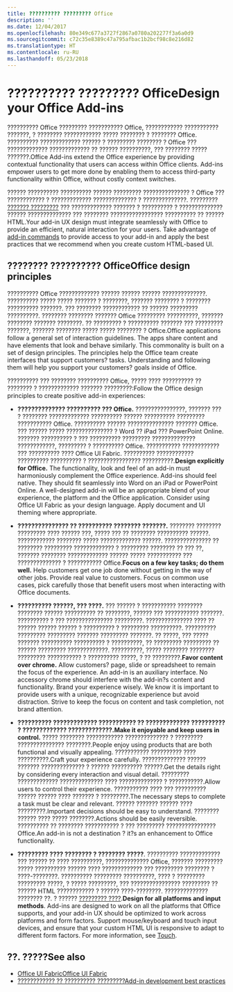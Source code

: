 ```yaml
---
title: ?????????? ????????? Office
description: ''
ms.date: 12/04/2017
ms.openlocfilehash: 80e349c677a3727f2867a0780a202277f3a6a0d9
ms.sourcegitcommit: c72c35e8389c47a795afbac1b2bcf98c8e216d82
ms.translationtype: HT
ms.contentlocale: ru-RU
ms.lasthandoff: 05/23/2018
---
```

# <a name="design-your-office-add-ins"></a><span data-ttu-id="92e01-102">?????????? ????????? Office</span><span class="sxs-lookup"><span data-stu-id="92e01-102">Design your Office Add-ins</span></span>

<span data-ttu-id="92e01-p101">?????????? Office ????????? ??????????? Office, ???????????? ??????????? ???????, ? ???????? ???????????? ????? ???????? ? ???????? Office. ?????????? ????????????? ?????? ? ????????? ???????? ? Office ??? ????????????? ????????????? ?? ?????? ??????????, ??? ???????? ????? ???????.</span><span class="sxs-lookup"><span data-stu-id="92e01-p101">Office Add-ins extend the Office experience by providing contextual functionality that users can access within Office clients. Add-ins empower users to get more done by enabling them to access third-party functionality within Office, without costly context switches.</span></span> 

<span data-ttu-id="92e01-p102">?????? ?????????? ?????????? ?????? ????????? ??????????????? ? Office ??? ???????????? ? ????????????? ?????????????? ? ??????????????. ????????? [??????? ?????????](add-in-commands.md) ??? ????????????? ??????? ? ?????????? ? ?????????????? ?????? ?????????????? ??? ???????? ????????????????? ?????????? ?? ?????? HTML.</span><span class="sxs-lookup"><span data-stu-id="92e01-p102">Your add-in UX design must integrate seamlessly with Office to provide an efficient, natural interaction for your users. Take advantage of [add-in commands](add-in-commands.md) to provide access to your add-in and apply the best practices that we recommend when you create custom HTML-based UI.</span></span>

## <a name="office-design-principles"></a><span data-ttu-id="92e01-107">???????? ?????????? Office</span><span class="sxs-lookup"><span data-stu-id="92e01-107">Office design principles</span></span>

<span data-ttu-id="92e01-p103">?????????? Office ????????????? ?????? ?????? ?????? ??????????????. ?????????? ????? ????? ??????? ? ????????, ??????? ???????? ? ???????? ?????????? ???????. ??? ???????? ???????????? ?? ?????? ????????? ??????????. ???????? ???????? ??????? Office ????????? ??????????, ??????? ???????? ??????? ????????. ?? ????????? ? ?????????? ??????? ??? ????????? ???????, ??????? ???????? ????? ????? ???????? ? Office.</span><span class="sxs-lookup"><span data-stu-id="92e01-p103">Office applications follow a general set of interaction guidelines. The apps share content and have elements that look and behave similarly. This commonality is built on a set of design principles. The principles help the Office team create interfaces that support customers? tasks. Understanding and following them will help you support your customers? goals inside of Office.</span></span>

<span data-ttu-id="92e01-113">?????????? ??? ???????? ?????????? Office, ????? ???? ?????????? ?? ???????? ? ????????????? ??????? ?????????:</span><span class="sxs-lookup"><span data-stu-id="92e01-113">Follow the Office design principles to create positive add-in experiences:</span></span>

- <span data-ttu-id="92e01-p104">**?????????????? ?????????? ??? Office.** ????????????????, ??????? ??? ? ???????? ????????????? ?????????? ?????? ?????????? ????????? ??????????? Office. ?????????? ?????? ??????????????? ??????? Office. ??? ?????? ????? ??????????????? ? Word ?? iPad ??? PowerPoint Online. ??????? ?????????? ? ??? ?????????? ????????? ?????????????? ????????????, ????????? ? ?????????? Office. ??????????? ???????????? ??? ?????????? ???? Office UI Fabric. ?????????? ???????????? ?????????? ?????????? ? ????????????????? ??????????.</span><span class="sxs-lookup"><span data-stu-id="92e01-p104">**Design explicitly for Office.** The functionality, look and feel of an add-in must harmoniously complement the Office experience. Add-ins should feel native. They should fit seamlessly into Word on an iPad or PowerPoint Online. A well-designed add-in will be an appropriate blend of your experience, the platform and the Office application. Consider using Office UI Fabric as your design language. Apply document and UI theming where appropriate.</span></span>

- <span data-ttu-id="92e01-p105">**??????????????? ?? ?????????? ???????? ???????.** ???????? ???????? ????????? ???? ?????? ???, ????? ??? ?? ???????? ?????????? ??????. ???????????? ???????? ????? ????????????? ??????. ??????????????? ?? ???????? ????????? ????????????? ? ????????? ???????? ?? ??? ??, ??????? ???????? ????????????? ?????? ????? ??????????? ??? ?????????????? ? ??????????? Office.</span><span class="sxs-lookup"><span data-stu-id="92e01-p105">**Focus on a few key tasks; do them well.** Help customers get one job done without getting in the way of other jobs. Provide real value to customers. Focus on common use cases, pick carefully those that benefit users most when interacting with Office documents.</span></span>

- <span data-ttu-id="92e01-p106">**?????????? ??????, ??? ????.** ??? ?????? ? ??????????? ???????? ???????? ?????? ?????????? ?? ????????, ?????? ??? ??????????? ???????. ?????????? ? ??? ??????????????? ?????????. ??????????????? ???? ?? ?????? ?????? ?????? ? ?????????? ? ????????? ??????????. ?????????? ????????? ????????? ??????? ????????? ???????. ?? ?????, ??? ????? ??????? ?????????? ?????????? ? ??????????, ?? ????????? ????????? ?? ?????? ????????? ?????????????. ??????????, ????? ???????? ???????? ????????? ??????????? ? ?????????? ?????, ? ?? ?????????.</span><span class="sxs-lookup"><span data-stu-id="92e01-p106">**Favor content over chrome.** Allow customers? page, slide or spreadsheet to remain the focus of the experience. An add-in is an auxiliary interface. No accessory chrome should interfere with the add-in?s content and functionality. Brand your experience wisely. We know it is important to provide users with a unique, recognizable experience but avoid distraction. Strive to keep the focus on content and task completion, not brand attention.</span></span>

- <span data-ttu-id="92e01-132">**?????????? ????????????? ??????????? ?? ????????????? ?????????? ? ????????????? ?????????????.**</span><span class="sxs-lookup"><span data-stu-id="92e01-132">**Make it enjoyable and keep users in control.**</span></span> <span data-ttu-id="92e01-133">????? ???????? ???????????? ?????????????? ? ????????? ??????????????? ????????.</span><span class="sxs-lookup"><span data-stu-id="92e01-133">People enjoy using products that are both functional and visually appealing.</span></span> <span data-ttu-id="92e01-134">??????????? ?????????? ???? ??????????.</span><span class="sxs-lookup"><span data-stu-id="92e01-134">Craft your experience carefully.</span></span> <span data-ttu-id="92e01-135">?????????????? ?????? ??????? ?????????????? ? ?????? ?????????? ??????.</span><span class="sxs-lookup"><span data-stu-id="92e01-135">Get the details right by considering every interaction and visual detail.</span></span> <span data-ttu-id="92e01-136">????????? ????????????? ?????????????? ???? ?????????????? ? ???????????.</span><span class="sxs-lookup"><span data-stu-id="92e01-136">Allow users to control their experience.</span></span> <span data-ttu-id="92e01-137">??????????? ???? ??? ?????????? ?????? ?????? ???? ??????? ? ?????????.</span><span class="sxs-lookup"><span data-stu-id="92e01-137">The necessary steps to complete a task must be clear and relevant.</span></span> <span data-ttu-id="92e01-138">?????? ??????? ?????? ???? ?????????.</span><span class="sxs-lookup"><span data-stu-id="92e01-138">Important decisions should be easy to understand.</span></span> <span data-ttu-id="92e01-139">???????? ?????? ???? ????? ????????.</span><span class="sxs-lookup"><span data-stu-id="92e01-139">Actions should be easily reversible.</span></span> <span data-ttu-id="92e01-140">?????????? ?? ???????? ??????????? ? ??? ????????? ???????????????? Office.</span><span class="sxs-lookup"><span data-stu-id="92e01-140">An add-in is not a destination ? it?s an enhancement to Office functionality.</span></span>

- <span data-ttu-id="92e01-p108">**????????? ???? ???????? ? ???????? ?????**. ?????????? ????????????? ??? ?????? ?? ???? ??????????, ?????????????? Office, ??????? ????????? ????? ?????????? ?????? ???? ????????????? ??? ????????? ???????? ? ????-????????. ?????????? ????????? ??????????, ???? ? ????????? ????????? ?????, ? ????? ?????????, ??? ???????????????? ????????? ?? ?????? HTML ???????????? ? ?????? ????-????????. ?????????????? ???????? ??. ? ?????? [????????? ????](../concepts/add-in-development-best-practices.md#optimize-for-touch).</span><span class="sxs-lookup"><span data-stu-id="92e01-p108">**Design for all platforms and input methods**. Add-ins are designed to work on all the platforms that Office supports, and your add-in UX should be optimized to work across platforms and form factors. Support mouse/keyboard and touch input devices, and ensure that your custom HTML UI is responsive to adapt to different form factors. For more information, see [Touch](../concepts/add-in-development-best-practices.md#optimize-for-touch).</span></span> 

## <a name="see-also"></a><span data-ttu-id="92e01-145">??. ?????</span><span class="sxs-lookup"><span data-stu-id="92e01-145">See also</span></span>
- [<span data-ttu-id="92e01-146">Office UI Fabric</span><span class="sxs-lookup"><span data-stu-id="92e01-146">Office UI Fabric</span></span>](https://dev.office.com/fabric) 
- [<span data-ttu-id="92e01-147">???????????? ?? ?????????? ?????????</span><span class="sxs-lookup"><span data-stu-id="92e01-147">Add-in development best practices</span></span>](../concepts/add-in-development-best-practices.md)

